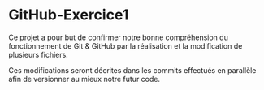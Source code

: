 # GitHub-Exercice1

Ce projet a pour but de confirmer notre bonne compréhension du fonctionnement de Git & GitHub par la réalisation et la modification de plusieurs fichiers.

Ces modifications seront décrites dans les commits effectués en parallèle afin de versionner au mieux notre futur code.
